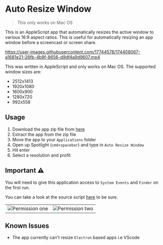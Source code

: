 # Auto Resize Window
> This only works on Mac OS

This is an AppleScript app that automatically resizes the active window to various 16:9 aspect ratios. This is useful for automatically resizing an app window before a screencast or screen share.

https://user-images.githubusercontent.com/17744578/174408067-a1681e21-26fb-4b8f-8656-d9df4a9d9607.mp4

This was written in AppleScript and only works on Mac OS. The supported window sizes are:
* 2512x1413 
* 1920x1080 
* 1600x900 
* 1280x720 
* 992x558

## Usage
1. Download the app zip file from [here](https://github.com/cokoghenun/auto-resize-window/raw/main/Auto%20Resize%20Window.zip)
1. Extract the app from the zip file
1. Move the app to your `Applications` folder
1. Open up Spotlight (`cmd+spacebar`) and type in `Auto Resize Window`
1. Hit enter
1. Select a resolution and profit

## Important ⚠️
You will need to give this application access to `System Events` and `Finder` on the first run.

You can take a look at the source script [here](src/scrpt.scpt) to be sure.

| | |
|:-------------------------:|:-------------------------:|
|![Permission one](src/images/System%20Events.png)|![Permission two](src/images/Finder.png)|

## Known Issues
* The app currently can't resize `Electron` based apps i.e VScode